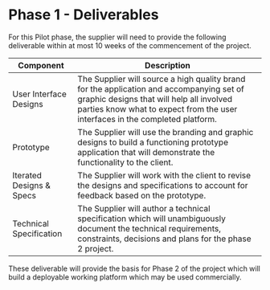 # Phase 1 - Deliverables

For this Pilot phase, the supplier will need to provide the following deliverable within at most 10 weeks of the commencement of the project. 

| Component | Description |
| --------- | ----------- |
| User Interface Designs | The Supplier will source a high quality brand for the application and accompanying set of graphic designs that will help all involved parties know what to expect from the user interfaces in the completed platform. |
| Prototype | The Supplier will use the branding and graphic designs to build a functioning prototype application that will demonstrate the functionality to the client. |
| Iterated Designs & Specs | The Supplier will work with the client to revise the designs and specifications to account for feedback based on the prototype. |
| Technical Specification | The Supplier will author a technical specification which will unambiguously document the technical requirements, constraints, decisions and plans for the phase 2 project. |

These deliverable will provide the basis for Phase 2 of the project which will build a deployable working platform which may be used commercially.
